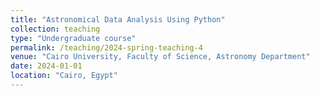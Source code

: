 ```yaml
---
title: "Astronomical Data Analysis Using Python"
collection: teaching
type: "Undergraduate course"
permalink: /teaching/2024-spring-teaching-4
venue: "Cairo University, Faculty of Science, Astronomy Department"
date: 2024-01-01
location: "Cairo, Egypt"
---
```

<!-- 
This is a description of a teaching experience. You can use markdown like any other post.

Heading 1
======

Heading 2
======

Heading 3
====== -->